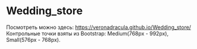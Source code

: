 # Wedding_store
Посмотреть можно здесь: https://veronadracula.github.io/Wedding_store/
Контрольные точки взяты из Bootstrap: Medium(768px - 992px), Small(576px - 768px).

